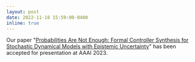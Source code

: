 ```yaml
---
layout: post
date: 2022-11-18 15:59:00-0400
inline: true
---
```


Our paper "[Probabilities Are Not Enough: Formal Controller Synthesis for Stochastic Dynamical Models with Epistemic Uncertainty](https://arxiv.org/abs/2210.05989)" has been accepted for presentation at AAAI 2023.
